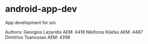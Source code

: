 # android-app-dev
 App development for uni.

Authors:
Georgios Lazaridis AEM: 4419
Nikiforos Kliafas AEM: 4487
Dimitrios Tsanousas AEM: 4398
